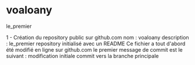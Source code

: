 # voaloany
le_premier

1 - Création du repository public sur github.com
nom : voaloany 
description : le_premier 
repository initialisé avec un README
Ce fichier a tout d'abord été modifié en ligne sur github.com
le premier message de commit est le suivant : modification initiale
commit vers la branche principale
